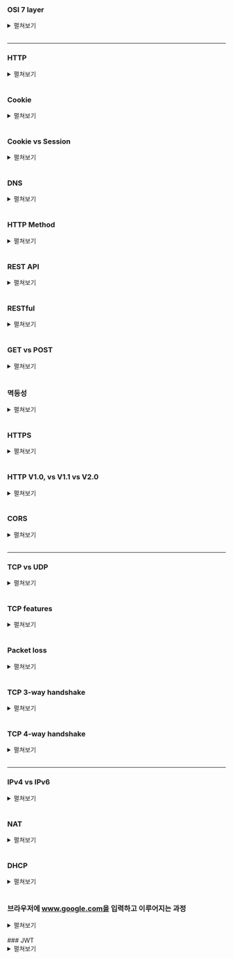 
### OSI 7 layer

<details>
  <summary>펼쳐보기</summary>
  &nbsp;&nbsp;네트워크 통신의 과정을 단계별로 구분하고, 구분을 통해 문제 발생시 수정이 필요한 단계를 명확히 파악하기 용이합니다.
  <br><br>
  1. 7계층은 Application layer로 통신의 최종 목적지입니다. 응용 프로그램의 서비스를 이행하며, HTTP, FTP, DNS 등이 포함됩니다. 데이터 단위는 Message입니다.
  <br><br>
  2. 6계층은 Presentation layer로 데이터의 압축 및 변환을 담당하고, 데이터의 포맷을 정의합니다. JPEG, MPEG 등이 포함됩니다.
  <br><br>
  3. 5계층은 Session layer로 데이터 통신을 위한 논리적 연결을 담당하며, 세션을 생성해 통신합니다. API, Socket 등이 포함됩니다.
  <br><br>
  4. 4계층은 Transport layer로 사용자간 통신의 endpoint입니다. 데이터 단위는 Segment이고, TCP와 UDP 등이 포함됩니다.
  <br><br>
  5. 3계층은 Network layer로 주소인 IP를 기반으로 라우터를 통해 경로를 생성해 네트워크 통신을 담당합니다. 데이터의 단위는 Packet이며 관련 기기로는 Router가 있습니다.
  <br><br>
  6. 2계층은 Datalink layer로 오류 검출 및 흐름제어로 데이터의 물리적 전송에 대한 신뢰성을 보장합니다. 데이터 단위는 Frame이며 관련 기기로는 Ethernet이 있습니다.
  <br><br>
  7. 1계층은 Pysical layer로 데이터를 전기 신호로 변환합니다. 데이터 단위는 bit입니다.
</details>

<br>

---
### HTTP

<details>
  <summary>펼쳐보기</summary>
  &nbsp;&nbsp;HTTP는 HyperText Transfer Protocol의 약어로 Connectionless한 통신 방식입니다. Client-Server간 메시지를 통해 데이터를 교환하며, 메시지는 요청(Request)와 응답(Response) 2가지 타입으로 구분됩니다. HTTP는 신뢰성있는 통신을 보장하기 위해 TCP를 사용합니다.
  <br><br>
  &nbsp;&nbsp;HTTP는 Stateless한데, 이는 두 사용자간 Req-Res 통신이 이루어진 후, TCP 연결이 끊어진 뒤 이후에는 상대방의 상태를 알 수 없다는 특징을 나타냅니다.
</details>

<br>

### Cookie

<details>
  <summary>펼쳐보기</summary>
  &nbsp;&nbsp;HTTP는 Stateless하기 때문에 서버는 사용자의 정보를 알 수 없습니다. Cookie는 서버가 사용자를 식별하고, 필요한 최소한의 정보를 담기 위한 데이터로 서버는 필요하다면 Cookie가 없는 사용자에게 사용자의 정보를 담은 Cookie를 응답으로 반환하고, 사용자는 이후 Cookie를 포함한 요청을 전송합니다. 서버는 Cookie의 정보를 확인해 사용자에게 적절한 서비스를 제공할 수 있습니다.
</details>

<br>

### Cookie vs Session

<details>
  <summary>펼쳐보기</summary>
  &nbsp;&nbsp;Cookie와 Session은 모두 HTTP의 Connectionless, Stateless 특성으로 인해 서비스를 이용 중인 사용자를 식별하지 못하는 문제를 해결하기 위해 활용되지만 다음과 같은 차이점이 있습니다.
  <br><br>
  &nbsp;&nbsp;먼저 Cookie는 사용자 컴퓨터의 드라이브, Session은 서버에 저장됩니다. Cookie는 사용자 컴퓨터에 저장되는 만큼 Session에 비해 보안에 취약할 수 있습니다.
  <br><br>
  &nbsp;&nbsp;Cookie는 서버에서 생성되었을 때 만료기간을 지정받으며, 만료될 경우 사용이 불가능합니다. Session은 브라우저의 종료 시에 소멸하지만, 별도로 만료기간을 가질 수 있습니다.
  <br><br>
  &nbsp;&nbsp;세션은 쿠키에 비해 서버의 자원을 많이 활용하는 만큼 속도 측면에서 불리할 수 있습니다.
</details>

<br>

### DNS

<details>
  <summary>펼쳐보기</summary>
  &nbsp;&nbsp;DNS는 Domain Name System의 약어로 IP를 사람이 이해하기 쉬운 이름으로 변경해주는 시스템입니다. 사용자의 입장에서는 서비스의 IP가 변경되었더라도, 동일한 도메인을 사용한다면 이를 인지할 수 없습니다.
</details>

<br>

### HTTP Method

<details>
  <summary>펼쳐보기</summary>
  1. 'GET'은 필요한 데이터의 조회
  <br> <br>
  2. 'POST'는 데이터의 추가
  <br> <br>
  3. 'PUT'은 이미 존재하는 자원이 있다면 해당 자원을 전체 갱신, 없다면 생성
  <br> <br>
  4. ;'PATCH'는 존재하는 자원에 대해 일부분만 수정
  <br> <br>
  5. 'DELETE'는 요청 자원을 삭제
</details>

<br>

### REST API

<details>
  <summary>펼쳐보기</summary>
  &nbsp;&nbsp;REST는 HTTP URI를 통해 자원을 명시하고 Method로 자원을 처리하도록 설계된 아키텍처입니다. 이러한 REST 아키텍처를 기반으로 만들어진 API가 REST API입니다. REST의 구성요소로는 자원(Resource), 행위(Verb), 표현(Representations)이 있습니다. API Method는 다음과 같습니다.
  <br> <br>
  1. 'GET'은 필요한 데이터의 요청을 위해 활용됩니다.
  <br> <br>
  2. 'POST'는 데이터의 추가 및 수정, 삭제를 위해 활용됩니다.
  <br> <br>
  3. 'PUT'은 이미 존재하는 자원을 수정하기 위해 활용됩니다.
  <br> <br>
  4. 'DELETE'는 존재하는 자원을 삭제하기 위해 활용됩니다.
</details>

<br>

### RESTful

<details>
  <summary>펼쳐보기</summary>
  &nbsp;&nbsp;RESTful하다는 것은 REST 원리를 따르는 시스템을 의미합니다. Rest API 개발 원칙에는 다음과 같은 규칙이 있습니다.
  <br> <br>
  &nbsp;&nbsp;첫째로, URI를 통해 자원을 명확하게 식별할 수 있어야 합니다. URI는 자원의 주소 및 종류, 내용을 유추할 수 있는 내용을 담고 있어야 합니다.
  <br> <br>
  &nbsp;&nbsp;둘째로, 행위는 명시적으로 활용되어야 합니다. 자원에 대한 행위는 적절한 REST API Method를 통해 처리되어야 함을 의미합니다.
  <br> <br>
  &nbsp;셋째로, 자기 서술적(Self-descriptive)이어야 합니다. 자원의 메타 데이터만을 통해 어떤 종류의 데이터인지, 데이터 처리를 위해 어떤 어플리케이션을 활용해야 하는지 유추할 수 있어야합니다.
</details>

<br>

### GET vs POST

<details>
  <summary>펼쳐보기</summary>
  &nbsp;&nbsp;GET은 주로 자원의 조회를 위해, POST는 추가, 수정, 삭제를 위해 활용됩니다. 그렇기 때문에 메소드 실행 전후로 결과가 바뀌지 않는 GET은 멱등성을 가집니다.
  <br> <br>
  &nbsp;&nbsp;GET은 캐싱이 가능한 반면 POST는 캐싱이 불가능합니다. 또, GET은 URI에 타겟 자원을 명시하기 때문에 메시지의 Header에 담기는 반면, POST는 메시지의 body에 담기므로 상대적으로 자원이 직접 노출되지 않은 POST가 안전합니다.
</details>

<br>

### 멱등성

<details>
  <summary>펼쳐보기</summary>
  &nbsp;&nbsp;멱등성이란 동일한 메소드가 여러 번 실행되더라도 항상 같은 응답을 받을 경우, 멱등성을 가진다고 말합니다. REST API에서 GET, PUT, DELETE은 멱등성인 반면 POST는 매 요청마다 새로운 데이터가 추가되기 때문에 멱등성을 가지지 않습니다.
</details>

<br>

### HTTPS

<details>
  <summary>펼쳐보기</summary>
  &nbsp;&nbsp;HTTPS는 HTTP가 가진 보안적 문제를 해결하기 위해 등장한 프로토콜입니다. HTTP는 메시지 내용이 Text로 이루어져 있기 때문에 메시지가 노출되거나 탈취되었을 때 정보가 유출될 수 있는 보안 문제가 있습니다.
  <br> <br>
  &nbsp;&nbsp;HTTPS는 SSL/TLS를 통해 메시지를 암호화합니다. 이는 전송-응용계층 사이에서 진행되며 모든 Req-Res 메시지는 전송계층에서 메시지의 body에 담긴 내용을 암호화해 네트워크 계층으로 보냅니다.
  <br> <br>
  &nbsp;&nbsp;HTTPS의 통신과정은 간략하게 설명하면 다음과 같습니다. 먼저 TCP 연결을 체결하는 과정 중에 클라이언트는 서버로부터 서버의 공개키를 받습니다. 클라이언트는 자신의 대칭키를 서버의 공개키로 암호화해 서버에 전달하고, 서버는 개인키로 클라이언트의 대칭키를 얻습니다. 이후 통신에는 이 대칭키를 통해 메시지를 암호화합니다.
  <br> <br>
  &nbsp;&nbsp;이처럼 HTTPS는 HTTP에 비해 암호화를 위한 추가적인 작업을 요하므로 서버의 부하가 발생할 수 있고, 연결이 종료된 이후 다시 재연결에서는 재인증을 위해 추가 시간이 소요됩니다.
</details>

<br>

### HTTP V1.0, vs V1.1 vs V2.0

<details>
  <summary>펼쳐보기</summary>
  &nbsp;&nbsp;HTTP V1.0에는 새롭게 'POST' 메소드가 추가되었습니다. HTTP Header가 도입되었으며, Header를 통해 프로토콜 방식을 유연하고 확장 가능하게 메타 데이터의 전송이 가능해졌습니다.
  <br> <br>
  &nbsp;&nbsp;Host Header가 추가되어 동일한 IP를 가리키는 도메인을 구분할 수 있게 되었습니다. Host는 동일 IP더라도 Port를 통해 고유한 값을 가집니다. 이는 Proxy 서버를 통해 메시지를 라우팅할 때 중요하게 활용됩니다. 이전의 HTTP 프로토콜은 Req-Res의 한 사이클이 종료되면 연결이 종료되었지만, HTTP V1.1부터는 이전의 연결을 재활용할 수 있는 'Connection: Keep-alive'를 통한 Persistent Connection이 추가되었습니다. 또한 'PUT', 'PATCH', 'DELETE' 등 새로운 HTTP 메소드가 추가되었습니다.
  <br> <br>
  &nsbp;&nbsp;HTTP V2.0는 Multiplexing을 지원합니다. 기존의 HTTP 통신은 순차적으로 통신을 진행해 한번에 한번의 요청과 응답을 받을 수 있었지만 V2.0부터는 요청을 보내고 응답을 비동기적으로 수신할 수 있어 단일 연결을 통해 여러 요청을 처리할 수 있게 되었습니다.
</details>

<br>

### CORS

<details>
  <summary>펼쳐보기</summary>
  &nbsp;&nbsp;CORS는 교차 리소스 공유(Cross-origin Resource Sharing)로 HTTP Header를 통해 한 출처에서 실행되는 어플리케이션이 서로 다른 출처의 목표 자원에 접근할 수 있는 권한을 부여하도록 브라우저에 알려주는 시스템입니다. 이때 출처(origin)는 도메인, 포트, 프로토콜의 조합으로 결정됩니다.
</details>

<br>

---
### TCP vs UDP

<details>
  <summary>펼쳐보기</summary>
  1. 연결성에 대해서 TCP는 handshake를 기반으로 연결형 서비스를 지향하며, UDP는 비연결형 서비스를 지향합니다.
   <br> <br>
  2. 신뢰성 측면에서 TCP는 오류제어, 흐름제어, 혼잡제어 등 신뢰성을 보장하지만 UDP는 Checksum 필드를 통한 최소한의 신뢰성만을 보장합니다.
   <br> <br>
  3. 속도 측면에서 연결 및 신뢰성을 보장하기 위해 추가적인 작업이 있는 TCP가 UDP에 비해 상대적으로 느립니다.
   <br> <br>
  4. 연결 과정 측면에서 TCP는 3-way, 4-way handshake로 연결을 위한 상호 합의가 필요합니다.
   <br> <br>
  5. TCP는 1:1 상호 연결을 지원하는 유니캐스트지만 UDP는 N:M 또는 1:N을 지원하는 멀티캐스트, 혹은 브로드 캐스트입니다.
  &nbsp;&nbsp;UDP는 신뢰성을 보장하진 않지만 별도의 연결과정이 없어 TCP 대비 빠른 속도와, 연결을 위해 Header의 오버헤드가 큰 TCP 대비 작은 오버헤드를 가지고 있습니다. 또한, 연결 상태를 저장하지 않기 때문에 한번에 많은 클라이언트를 수용할 수 있습니다.
</details>

<br>

### TCP features

<details>
  <summary>펼쳐보기</summary>
  &nbsp;&nbsp;TCP는 RDT(Reliable Data Transfer)를 위한 오류제어(Error Control)를 지원합니다. 오류제어는 '재전송'을 기반으로 이루어지며, 송신 측이 모든 데이터를 수신 측이 받을 수 있도록 보장합니다. 재전송 방식에 따라 'stop-and-wait', 'go-back-N', 'selective-repeat' 등이 있습니다.
  <br> <br>
  &nbsp;&nbsp;TCP는 네트워크 상활을 고려해 위한 혼잡제어(Congestion Control)를 지원합니다. 네트워크의 혼잡 상황에 따라 송신 측에서 네트워크에 보내는 데이터의 양을 조절하는 방식입니다. 대표적인 방식으로 'slow-start'가 있습니다.
  <br>
  &nbsp;&nbsp;TCP는 수신자의 데이터 처리 속도를 고려해 위한 흐름제어(Flow Control)를 지원합니다. 슬라이딩 윈도우를 활용해 흐름제어를 하는데, 수신 측으로 받은 ACK 개수에 따라 윈도우의 위치를 이동하는 방식으로 수신 측의 버퍼 오버플로우를 방지합니다.
</details>

<br>


### Packet loss

<details>
  <summary>펼쳐보기</summary>
  &nbsp;&nbsp;TCP에서는 Segment를 Packet에 담을 때 부여한 'sequence number'를 활용해 Packet 유실을 확인합니다. 중간에 Packet이 유실되면 Packet들을 재조립하면서 'Sequence number'가 비게 되고 이를 통해 유실 여부를 판단할 수 있습니다.
</details>

<br>

### TCP 3-way handshake

<details>
  <summary>펼쳐보기</summary>
  &nbsp;&nbsp;연결형 프로토콜인 TCP 연결을 수립하기 위해서는 3-way handshake 기법을 사용합니다. 3-way인 이유는 유실 등으로 인해 서버의 ACK 패킷이 클라이언트에 전달이 완료되었는지에 대한 확인이 필요하기 때문입니다.
   <br> <br>
   1. Client는 Server와 통신하기 위해 연결을 요청하는 SYN 패킷을 보냅니다.
   <br> <br>
   2. Server는 통신이 가능하면 SYN 패킷에 대한 응답으로 ACK 패킷을 보냅니다.
   <br> <br>
   3. Client는 서버의 ACK에 대한 응답으로 ACK 패킷을 보냅니다.
</details>

<br>

### TCP 4-way handshake

<details>
  <summary>펼쳐보기</summary>
  &nbsp;&nbsp;TCP 연결 해제의 경우에는 4-way handshake를 사용합니다. 3-way에서 한 단계가 더 추가된 이유는 TCP 연결이 끊어지기 전에 Server가 Client에 보낼 데이터가 남아있을 경우를 대비하기 위해서입니다.
<br><br>
1. Client는 Server에 FIN 패킷으로 통신을 종료한다는 신호를 보냅니다.
<br><br>
2. Server는 Client에 FIN에 대한 응답으로 ACK 패킷을 보냅니다.
<br><br>
3. Server의 모든 데이터 전송이 완료되면 Client에 FIN 패킷을 보냅니다.
<br><br>
4. Client는 Server의 FIN에 대한 응답으로 ACK 패킷을 보냅니다.
<br><br>
&nbsp;&nbsp;마지막에 Client가 ACK 패킷을 보낸 뒤에도 Client는 바로 세션을 종료시키지 않는데, 이는 서버의 FIN 패킷 이전에 서버에서 전송된 데이터 패킷이 네트워크 지연이나 패킷 유실로 재전송이 발생했을 경우 생긴 잉여 패킷을 대비하기 위함입니다.
</details>

<br>

---
### IPv4 vs IPv6

<details>
  <summary>펼쳐보기</summary>
  &nbsp;&nbsp;IPv4는 독립적인 32bit값을 사용하는 주소 체계입니다. '.(dot)'를 기준으로 4bit씩 끊어 '000.000.000.000'의 형태로 0~255인 4개의 10진수로 표현되며 약 43억개의 주소를 사용할 수 있습니다. 계층적 주소체계를 사용해 Routing을 위한 'Forwarding table'의 크기를 줄입니다. IP Prefix를 활용해 Subnet을 표현합니다.
  <br><br>
  &nbsp;&nbsp;IPv6는 IPv4가 가진 제한된 IP 개수 문제를 해결하기 위해 제시된 새로운 IP 주소체계입니다. 128bit의 값으로 기존의 IPv4 대비 어마어마한 주소를 가질 수 있습니다. 다만 하위 호환성을 지원하지 않아 IPv6를 지원하는 디바이스에서만 사용이 가능하며, 주소가 IPv4 대비 길고 복잡해 기억하기 쉽지 않습니다.
</details>

<br>

### NAT

<details>
  <summary>펼쳐보기</summary>
  &nbsp;&nbsp;NAT(Network Address Translation)는 IPv4가 가진 제한된 IP의 개수 문제를 극복하기 위해 도입된 시스템입니다. NAT를 통해 하나의 공인 IP를 여러 기기가 사용할 수 있으며, NAT는 네트워크 통신 과정에서 사설 IP를 공인 IP로, 공인 IP를 사설 IP로 변환해줍니다. 이때 망 내부의 각 기기는 포트로 구분되는데 네트워크 계층의 Router가 전송 계층의 Port를 사용하게 되므로 이에 대한 논쟁이 있습니다.
</details>

<br>

### DHCP

<details>
  <summary>펼쳐보기</summary>
  &nbsp;&nbsp;DHCP(Dynamic Host Configuration Protocol) 역시 NAT와 마찬가지로 제한된 IP 개수의 문제를 해결하기 위해 활용되는 시스템입니다. 모든 사용자는 자신이 접속한 위치에 따라 다른 네트워크(서브넷)에 속하게 되는데 '접속 시'에 각 네트워크 내부의 IP 풀을 통해 서버로부터 동적으로 적절한 IP를 배정받게 된다면 IP 주소를 통해 사용자의 네트워크를 특정할 수 있으며, 고유한 IP를 갖는 것 또한 가능해집니다.
</details>

<br>

### 브라우저에 www.google.com을 입력하고 이루어지는 과정

<details>
  <summary>펼쳐보기</summary>
  1. 사용자는 브라우저에 도메인을 입력합니다.
  <br><br>
  2. DNS를 통해 해당 도메인을 IP 주소로 변환합니다. 먼저 브라우저 캐시, OS 캐시를 확인하고 정보가 없다면 로컬 DNS를, 그래도 없다면 계층적 DNS 조회를 통해 IP 주소를 받아옵니다.
   <br><br>
  3. 브라우저는 반환된 IP 주소로 3-way handshake TCP 연결을 시도합니다. 보안 프로토콜인 경우 추가적으로 SSL/TLS handshake 과정을 통해 보안 연결을 설정합니다. 이 과정에서 인증서 검증 및 세션키를 가지게 됩니다.
   <br><br>
  4. 연결이 완료되면 브라우저는 서버에 GET 요청으로 자원을 요청합니다. 서버는 요청에 대한 응답으로 HTML 문서를 반환합니다. 
   <br><br>
  5. 브라우저는 응답 상태를 분석하고, 컨텐츠를 수신합니다. 정상적인 응답이 반환되었다면 렌더링 엔진을 통해 웹 페이지를 렌더링합니다. 이 과정에서 CSS, Script, Image 등의 추가적인 리소스 요청이 발생할 수 있습니다.
</details>

<br>
### JWT

<details>
  <summary>펼쳐보기</summary>
  &nbsp;&nbsp;JWT(JSON Web Token)는 Claim 기반의 웹 토큰입니다. 일반적으로 OAuth로 발급되는 토큰은 random string으로 토큰 자체는 별다를 의미를 갖는 데이터를 담고 있지 않지만 Claim은 토큰 내부에 사용
</details>

<br>